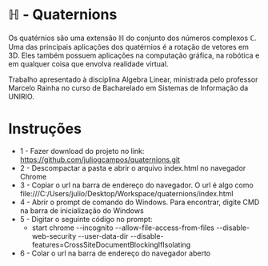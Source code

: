 # ℍ - Quaternions

Os quatérnios são uma extensão ℍ do conjunto dos números complexos ℂ.
Uma das principais aplicações dos quatérnios é a rotação de vetores em 3D.
Eles também possuem aplicações na computação gráfica, na robótica e em qualquer coisa que envolva realidade virtual.


Trabalho apresentado à disciplina Algebra Linear, ministrada pelo professor Marcelo Rainha no curso de Bacharelado em Sistemas de Informação da UNIRIO.


# Instruções

* 1 - Fazer download do projeto no link: https://github.com/juliogcampos/quaternions.git
* 2 - Descompactar a pasta e abrir o arquivo index.html no navegador Chrome
* 3 - Copiar o url na barra de endereço do navegador. O url é algo como file:///C:/Users/julio/Desktop/Workspace/quaternions/index.html
* 4 - Abrir o prompt de comando do Windows. Para encontrar, digite CMD na barra de inicialização do Windows
* 5 - Digitar o seguinte código no prompt:
  * start chrome --incognito --allow-file-access-from-files --disable-web-security --user-data-dir --disable-features=CrossSiteDocumentBlockingIfIsolating
 * 6 - Colar o url na barra de endereço do navegador aberto
